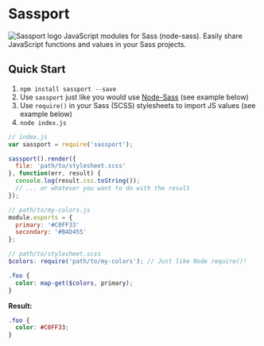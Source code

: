 # Sassport
![Sassport logo](https://raw.githubusercontent.com/davidkpiano/sassport/master/sassport-sm.png)
JavaScript modules for Sass (node-sass). Easily share JavaScript functions and values in your Sass projects.

## Quick Start
1. `npm install sassport --save`
2. Use `sassport` just like you would use [Node-Sass](https://github.com/sass/node-sass#usage) (see example below)
3. Use `require()` in your Sass (SCSS) stylesheets to import JS values (see example below)
3. `node index.js`

```js
// index.js
var sassport = require('sassport');

sassport().render({
  file: 'path/to/stylesheet.scss'
}, function(err, result) {
  console.log(result.css.toString());
  // ... or whatever you want to do with the result
});
```

```js
// path/to/my-colors.js
module.exports = {
  primary: '#C0FF33'
  secondary: '#B4D455'
};
```

```scss
// path/to/stylesheet.scss
$colors: require('path/to/my-colors'); // Just like Node require()!

.foo {
  color: map-get($colors, primary);
}
```

**Result:**
```css
.foo {
  color: #C0FF33;
}
```

